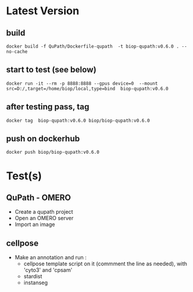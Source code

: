 # Latest Version

## build

```
docker build -f QuPath/Dockerfile-qupath  -t biop-qupath:v0.6.0 . --no-cache
```

## start to test (see below)

```
docker run -it --rm -p 8888:8888 --gpus device=0  --mount src=D:/,target=/home/biop/local,type=bind  biop-qupath:v0.6.0
```

## after testing pass, tag 
```
docker tag  biop-qupath:v0.6.0 biop/biop-qupath:v0.6.0
```

## push on dockerhub
```
docker push biop/biop-qupath:v0.6.0
```

# Test(s)

## QuPath - OMERO 

- Create a qupath project
- Open an OMERO server
- Import an image

## cellpose

- Make an annotation and run : 
    - cellpose template script on it (commment the line as needed), with 'cyto3' and 'cpsam'
    - stardist
    - instanseg
